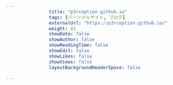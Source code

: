 ---
                title: "p3rception.github.io"
                tags: [パーソナルサイト, ブログ]
                externalUrl: "https://p3rception.github.io/"
                weight: 81
                showDate: false
                showAuthor: false
                showReadingTime: false
                showEdit: false
                showLikes: false
                showViews: false
                layoutBackgroundHeaderSpace: false
                ---


